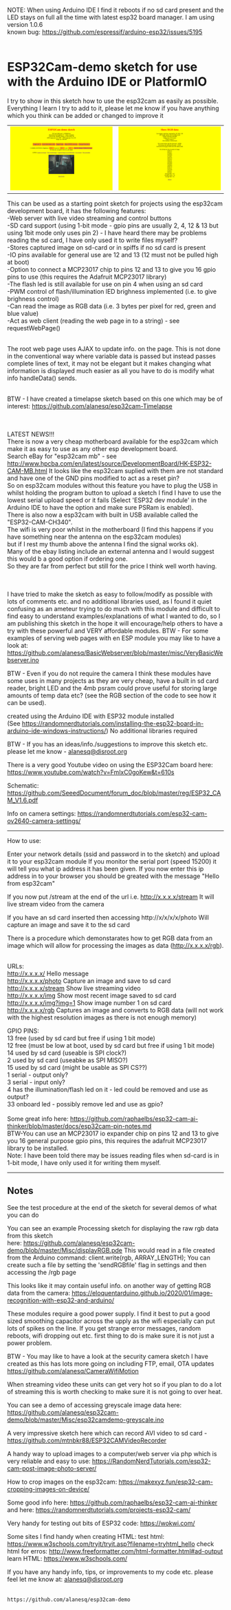 

NOTE: When using Arduino IDE I find it reboots if no sd card present and the LED stays on full all the time with latest esp32 board manager.  I am using version  1.0.6<br>
known bug: https://github.com/espressif/arduino-esp32/issues/5195<br><br>
      
<h1>ESP32Cam-demo sketch for use with the Arduino IDE or PlatformIO</h1>

I try to show in this sketch how to use the esp32cam as easily as possible.  Everything I learn I try to add to it, please let me know if you have anything which you think can be added or changed to improve it<br>

<table><tr>
  <td><img src="/images/root.png" /></td>
  <td><img src="/images/rgb.png" /></td>
</tr></table> 

This can be used as a starting point sketch for projects using the esp32cam development board, 
it has the following features:
<br>-Web server with live video streaming and control buttons
<br>-SD card support (using 1-bit mode - gpio pins are usually 2, 4, 12 & 13 but using 1bit mode only uses pin 2) - I have heard there may be problems reading the sd card, I have only used it to write files myself?
<br>-Stores captured image on sd-card or in spiffs if no sd card is present
<br>-IO pins available for general use are 12 and 13 (12 must not be pulled high at boot)
<br>-Option to connect a MCP23017 chip to pins 12 and 13 to give you 16 gpio pins to use (this requires the Adafruit MCP23017 library)
<br>-The flash led is still available for use on pin 4 when using an sd card
<br>-PWM control of flash/illumination lED brighness implemented (i.e. to give brighness control)
<br>-Can read the image as RGB data  (i.e. 3 bytes per pixel for red, green and blue value)
<br>-Act as web client (reading the web page in to a string) - see requestWebPage()

<br>The root web page uses AJAX to update info. on the page.  This is not done in the conventional way where variable data is passed but 
instead passes complete lines of text, it may not be elegant but it makes changing what information is displayed much easier as all you 
have to do is modify what info handleData() sends.

<br>BTW - I have created a timelapse sketch based on this one which may be of interest: https://github.com/alanesq/esp32cam-Timelapse

<br><br>LATEST NEWS!!!
<br>There is now a very cheap motherboard available for the esp32cam which make it as easy to use as any other esp development board. 
<br>Search eBay for "esp32cam mb" - see http://www.hpcba.com/en/latest/source/DevelopmentBoard/HK-ESP32-CAM-MB.html 
It looks like the esp32cam suplied with them are not standard and have one of the GND pins modified to act as a reset pin?<br>
So on esp32cam modules without this feature you have to plug the USB in whilst holding the program button to upload a sketch 
I find I have to use the lowest serial upload speed or it fails (Select 'ESP32 dev module' in the Arduino IDE to have the option and 
make sure PSRam is enabled). <br>
There is also now a esp32cam with built in USB available called the "ESP32-CAM-CH340".<br>
The wifi is very poor whilst in the motherboard (I find this happens if you have something near the antenna on the esp32cam modules) <br>
but if I rest my thumb above the antenna I find the signal works ok). <br> 
Many of the ebay listing include an external antenna and I would suggest this would b a good option if ordering one.  <br>
So they are far from perfect but still for the price I think well worth having.
<br><br><br>

I have tried to make the sketch as easy to follow/modify as possible with lots of comments etc. and no additional libraries used, 
as I found it quiet confusing as an ameteur trying to do much with this module and difficult to find easy to understand 
examples/explanations of what I wanted to do, so I am publishing this sketch in the hope it will encourage/help others to have a 
try with these powerful and VERY affordable modules.
BTW - For some examples of serving web pages with en ESP module you may like to have a look 
      at: https://github.com/alanesq/BasicWebserver/blob/master/misc/VeryBasicWebserver.ino

BTW - Even if you do not require the camera I think these modules have some uses in many projects as they are very cheap, have a 
built in sd card reader, 
bright LED and the 4mb psram could prove useful for storing large amounts of temp data etc?   (see the RGB section of the code to 
see how it can be used).

created using the Arduino IDE with ESP32 module installed  
(See https://randomnerdtutorials.com/installing-the-esp32-board-in-arduino-ide-windows-instructions/)
No additional libraries required


BTW - If you has an ideas/info./suggestions to improve this sketch etc. please let me know - alanesq@disroot.org

There is a very good Youtube video on using the ESP32Cam board here: https://www.youtube.com/watch?v=FmlxC0goKew&t=610s

Schematic: https://github.com/SeeedDocument/forum_doc/blob/master/reg/ESP32_CAM_V1.6.pdf 

Info on camera settings:  https://randomnerdtutorials.com/esp32-cam-ov2640-camera-settings/


----------------

How to use:

Enter your network details (ssid and password in to the sketch) and upload it to your esp32cam module
If you monitor the serial port (speed 15200) it will tell you what ip address it has been given.
If you now enter this ip address in to your browser you should be greated with the message "Hello from esp32cam"

If you now put /stream at the end of the url      i.e.   http://x.x.x.x/stream
It will live stream video from the camera

If you have an sd card inserted then accessing    http://x/x/x/x/photo
Will capture an image and save it to the sd card

There is a procedure which demonstarates how to get RGB data from an image which will allow for processing the images 
as data (http://x.x.x.x/rgb).

<br>URLs:
<br>http://x.x.x.x/              Hello message
<br>http://x.x.x.x/photo         Capture an image and save to sd card
<br>http://x.x.x.x/stream        Show live streaming video
<br>http://x.x.x.x/img           Show most recent image saved to sd card
<br>http://x.x.x.x/img?img=1     Show image number 1 on sd card
<br>http://x.x.x.x/rgb           Captures an image and converts to RGB data (will not work with the highest 
                             resolution images as there is not enough memory)
                                           
GPIO PINS:
<br>    13      free (used by sd card but free if using 1 bit mode)
<br>    12      free (must be low at boot, used by sd card but free if using 1 bit mode)
<br>    14      used by sd card (useable is SPI clock?)
<br>    2       used by sd card (useabke as SPI MISO?)
<br>    15      used by sd card (might be usable as SPI CS??)
<br>    1       serial - output only?
<br>    3       serial - input only?
<br>    4       has the illumination/flash led on it - led could be removed and use as output?
<br>    33      onboard led - possibly remove led and use as gpio?
<br><br>Some great info here:   https://github.com/raphaelbs/esp32-cam-ai-thinker/blob/master/docs/esp32cam-pin-notes.md
<br>BTW-You can use an MCP23017 io expander chip on pins 12 and 13 to give you 16 general purpose gpio pins, this requires the adafruit MCP23017 library to be installed.
<br>Note: I have been told there may be issues reading files when sd-card is in 1-bit mode, I have only used it for writing them myself.


----------------

Notes
-----

See the test procedure at the end of the sketch for several demos of what you can do

You can see an example Processing sketch for displaying the raw rgb data from this sketch<br>
here: https://github.com/alanesq/esp32cam-demo/blob/master/Misc/displayRGB.pde
This would read in a file created from the Arduino command:   client.write(rgb, ARRAY_LENGTH);
You can create such a file by setting the 'sendRGBfile' flag in settings and then accessing the /rgb page

This looks like it may contain useful info. on another way of getting RGB data from the camera: 
   https://eloquentarduino.github.io/2020/01/image-recognition-with-esp32-and-arduino/

These modules require a good power supply.  I find it best to put a good sized smoothing capacitor across the 
upply as the wifi especially can put lots 
of spikes on the line.
If you get strange error messages, random reboots, wifi dropping out etc. first thing to do is make sure it is 
not just a power problem.

BTW - You may like to have a look at the security camera sketch I have created as this has lots more going on 
including FTP, email, OTA updates
https://github.com/alanesq/CameraWifiMotion

When streaming video these units can get very hot so if you plan to do a lot of streaming this is worth checking to make sure it is not going to over heat.

You can see a demo of accessing greyscale image data here:
    https://github.com/alanesq/esp32cam-demo/blob/master/Misc/esp32camdemo-greyscale.ino
    
A very impressive sketch here which can record AVI video to sd card - https://github.com/mtnbkr88/ESP32CAMVideoRecorder

A handy way to upload images to a computer/web server via php which is very reliable and easy to use: https://RandomNerdTutorials.com/esp32-cam-post-image-photo-server/

How to crop images on the esp32cam: https://makexyz.fun/esp32-cam-cropping-images-on-device/

Some good info here: https://github.com/raphaelbs/esp32-cam-ai-thinker
and here: https://randomnerdtutorials.com/projects-esp32-cam/

Very handy for testing out bits of ESP32 code:  https://wokwi.com/

Some sites I find handy when creating HTML:
      test html: https://www.w3schools.com/tryit/tryit.asp?filename=tryhtml_hello 
      check html for erros:   http://www.freeformatter.com/html-formatter.html#ad-output 
      learn HTML:   https://www.w3schools.com/

If you have any handy info, tips, or improvements to my code etc. please feel let me know at: alanesq@disroot.org




                                                      https://github.com/alanesq/esp32cam-demo
